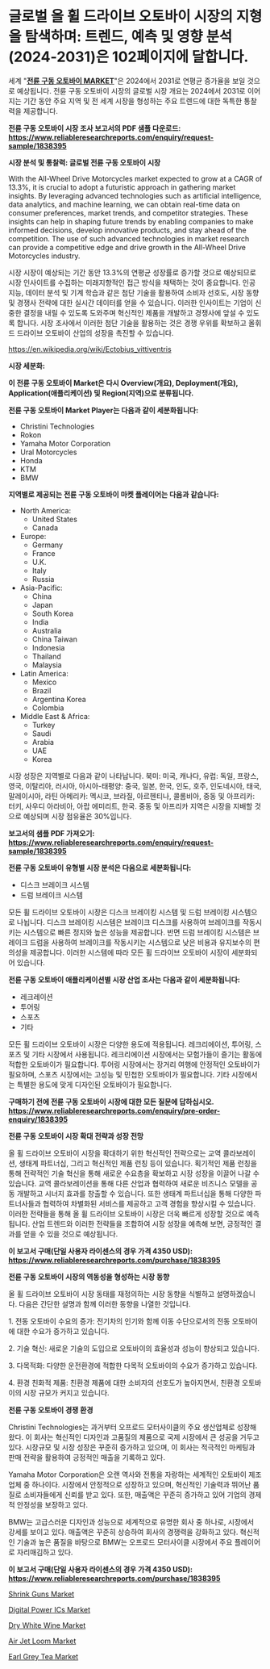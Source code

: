 <p><h1>글로벌 올 휠 드라이브 오토바이 시장의 지형을 탐색하며: 트렌드, 예측 및 영향 분석 (2024-2031)은 102페이지에 달합니다.</h1></p><p>세계 "<strong><a href="https://www.reliableresearchreports.com/all-wheel-drive-motorcycles-r1838395">전륜 구동 오토바이 MARKET</a></strong>"은 2024에서 2031로 연평균 증가율을 보일 것으로 예상됩니다. 전륜 구동 오토바이 시장의 글로벌 시장 개요는 2024에서 2031로 이어지는 기간 동안 주요 지역 및 전 세계 시장을 형성하는 주요 트렌드에 대한 독특한 통찰력을 제공합니다.</p>
<p><strong>전륜 구동 오토바이 시장 조사 보고서의 PDF 샘플 다운로드: <a href="https://www.reliableresearchreports.com/enquiry/request-sample/1838395">https://www.reliableresearchreports.com/enquiry/request-sample/1838395</a></strong></p>
<p><strong>시장 분석 및 통찰력: 글로벌 전륜 구동 오토바이 시장</strong></p>
<p><p>With the All-Wheel Drive Motorcycles market expected to grow at a CAGR of 13.3%, it is crucial to adopt a futuristic approach in gathering market insights. By leveraging advanced technologies such as artificial intelligence, data analytics, and machine learning, we can obtain real-time data on consumer preferences, market trends, and competitor strategies. These insights can help in shaping future trends by enabling companies to make informed decisions, develop innovative products, and stay ahead of the competition. The use of such advanced technologies in market research can provide a competitive edge and drive growth in the All-Wheel Drive Motorcycles industry.</p><p>시장 시장이 예상되는 기간 동안 13.3%의 연평균 성장률로 증가할 것으로 예상되므로 시장 인사이트를 수집하는 미래지향적인 접근 방식을 채택하는 것이 중요합니다. 인공 지능, 데이터 분석 및 기계 학습과 같은 첨단 기술을 활용하여 소비자 선호도, 시장 동향 및 경쟁사 전략에 대한 실시간 데이터를 얻을 수 있습니다. 이러한 인사이트는 기업이 신중한 결정을 내릴 수 있도록 도와주며 혁신적인 제품을 개발하고 경쟁사에 앞설 수 있도록 합니다. 시장 조사에서 이러한 첨단 기술을 활용하는 것은 경쟁 우위를 확보하고 올휘드 드라이브 오토바이 산업의 성장을 촉진할 수 있습니다.</p></p>
<p><a href="%7CAUTHORITHY_DOMAIN_URL%7C">https://en.wikipedia.org/wiki/Ectobius_vittiventris</a></p>
<p><strong>시장 세분화:</strong></p>
<p><strong>이 전륜 구동 오토바이 Market은 다시 Overview(개요), Deployment(개요), Application(애플리케이션) 및 Region(지역)으로 분류됩니다.</strong></p>
<p><strong>전륜 구동 오토바이 Market Player는 다음과 같이 세분화됩니다:</strong></p>
<p><ul><li>Christini Technologies</li><li>Rokon</li><li>Yamaha Motor Corporation</li><li>Ural Motorcycles</li><li>Honda</li><li>KTM</li><li>BMW</li></ul></p>
<p><strong>지역별로 제공되는 전륜 구동 오토바이 마켓 플레이어는 다음과 같습니다:</strong></p>
<p><ul>
    <li>
        North America:
        <ul>
            <li>United States</li>
            <li>Canada</li>
        </ul>
    </li>
    <li>
        Europe:
        <ul>
            <li>Germany</li>
            <li>France</li>
            <li>U.K.</li>
            <li>Italy</li>
            <li>Russia</li>
        </ul>
    </li>
    <li>
        Asia-Pacific:
        <ul>
            <li>China</li>
            <li>Japan</li>
            <li>South Korea</li>
            <li>India</li>
            <li>Australia</li>
            <li>China Taiwan</li>
            <li>Indonesia</li>
            <li>Thailand</li>
            <li>Malaysia</li>
        </ul>
    </li>
    <li>
        Latin America:
        <ul>
            <li>Mexico</li>
            <li>Brazil</li>
            <li>Argentina Korea</li>
            <li>Colombia</li>
        </ul>
    </li>
    <li>
        Middle East & Africa:
        <ul>
            <li>Turkey</li>
            <li>Saudi</li>
            <li>Arabia</li>
            <li>UAE</li>
            <li>Korea</li>
        </ul>
    </li>
    </ul></p>
<p><p>시장 성장은 지역별로 다음과 같이 나타납니다. 북미: 미국, 캐나다, 유럽: 독일, 프랑스, 영국, 이탈리아, 러시아, 아시아-태평양: 중국, 일본, 한국, 인도, 호주, 인도네시아, 태국, 말레이시아, 라틴 아메리카: 멕시코, 브라질, 아르헨티나, 콜롬비아, 중동 및 아프리카: 터키, 사우디 아라비아, 아랍 에미리트, 한국. 중동 및 아프리카 지역은 시장을 지배할 것으로 예상되며 시장 점유율은 30%입니다.</p></p>
<p><strong>보고서의 샘플 PDF 가져오기: <a href="https://www.reliableresearchreports.com/enquiry/request-sample/1838395">https://www.reliableresearchreports.com/enquiry/request-sample/1838395</a></strong></p>
<p><strong>전륜 구동 오토바이 유형별 시장 분석은 다음으로 세분화됩니다:</strong></p>
<p><ul><li>디스크 브레이크 시스템</li><li>드럼 브레이크 시스템</li></ul></p>
<p><p>모든 휠 드라이브 오토바이 시장은 디스크 브레이킹 시스템 및 드럼 브레이킹 시스템으로 나뉩니다. 디스크 브레이킹 시스템은 브레이크 디스크를 사용하여 브레이크를 작동시키는 시스템으로 빠른 정지와 높은 성능을 제공합니다. 반면 드럼 브레이킹 시스템은 브레이크 드럼을 사용하여 브레이크를 작동시키는 시스템으로 낮은 비용과 유지보수의 편의성을 제공합니다. 이러한 시스템에 따라 모든 휠 드라이브 오토바이 시장이 세분화되어 있습니다.</p></p>
<p><strong>전륜 구동 오토바이 애플리케이션별 시장 산업 조사는 다음과 같이 세분화됩니다:</strong></p>
<p><ul><li>레크레이션</li><li>투어링</li><li>스포츠</li><li>기타</li></ul></p>
<p><p>모든 휠 드라이브 오토바이 시장은 다양한 용도에 적용됩니다. 레크리에이션, 투어링, 스포츠 및 기타 시장에서 사용됩니다. 레크리에이션 시장에서는 모험가들이 즐기는 활동에 적합한 오토바이가 필요합니다. 투어링 시장에서는 장거리 여행에 안정적인 오토바이가 필요하며, 스포츠 시장에서는 고성능 및 민첩한 오토바이가 필요합니다. 기타 시장에서는 특별한 용도에 맞게 디자인된 오토바이가 필요합니다.</p></p>
<p><strong>구매하기 전에 전륜 구동 오토바이 시장에 대한 모든 질문에 답하십시오. <a href="https://www.reliableresearchreports.com/enquiry/pre-order-enquiry/1838395">https://www.reliableresearchreports.com/enquiry/pre-order-enquiry/1838395</a></strong></p>
<p><strong>전륜 구동 오토바이 시장 확대 전략과 성장 전망</strong></p>
<p><p>올 휠 드라이브 오토바이 시장을 확대하기 위한 혁신적인 전략으로는 교역 콜라보레이션, 생태계 파트너십, 그리고 혁신적인 제품 런칭 등이 있습니다. 획기적인 제품 런칭을 통해 전략적인 기술 혁신을 통해 새로운 수요층을 확보하고 시장 성장을 이끌어 나갈 수 있습니다. 교역 콜라보레이션을 통해 다른 산업과 협력하여 새로운 비즈니스 모델을 공동 개발하고 시너지 효과를 창출할 수 있습니다. 또한 생태계 파트너십을 통해 다양한 파트너사들과 협력하여 차별화된 서비스를 제공하고 고객 경험을 향상시킬 수 있습니다. 이러한 전략들을 통해 올 휠 드라이브 오토바이 시장은 더욱 빠르게 성장할 것으로 예측됩니다. 산업 트렌드와 이러한 전략들을 조합하여 시장 성장을 예측해 보면, 긍정적인 결과를 얻을 수 있을 것으로 예상됩니다.</p></p>
<p><strong>이 보고서 구매(단일 사용자 라이센스의 경우 가격 4350 USD): <a href="https://www.reliableresearchreports.com/purchase/1838395">https://www.reliableresearchreports.com/purchase/1838395</a></strong></p>
<p><strong>전륜 구동 오토바이 시장의 역동성을 형성하는 시장 동향</strong></p>
<p><p>올 휠 드라이브 오토바이 시장 동태를 재정의하는 시장 동향을 식별하고 설명하겠습니다. 다음은 간단한 설명과 함께 이러한 동향을 나열한 것입니다.</p><p>1. 전동 오토바이 수요의 증가: 전기차의 인기와 함께 이동 수단으로서의 전동 오토바이에 대한 수요가 증가하고 있습니다.</p><p>2. 기술 혁신: 새로운 기술의 도입으로 오토바이의 효율성과 성능이 향상되고 있습니다.</p><p>3. 다목적화: 다양한 운전환경에 적합한 다목적 오토바이의 수요가 증가하고 있습니다.</p><p>4. 환경 친화적 제품: 친환경 제품에 대한 소비자의 선호도가 높아지면서, 친환경 오토바이의 시장 규모가 커지고 있습니다.</p></p>
<p><strong>전륜 구동 오토바이 경쟁 환경</strong></p>
<p><p>Christini Technologies는 과거부터 오프로드 모터사이클의 주요 생산업체로 성장해왔다. 이 회사는 혁신적인 디자인과 고품질의 제품으로 국제 시장에서 큰 성공을 거두고 있다. 시장규모 및 시장 성장은 꾸준히 증가하고 있으며, 이 회사는 적극적인 마케팅과 판매 전략을 활용하여 긍정적인 매출을 기록하고 있다.</p><p>Yamaha Motor Corporation은 오랜 역사와 전통을 자랑하는 세계적인 오토바이 제조업체 중 하나이다. 시장에서 안정적으로 성장하고 있으며, 혁신적인 기술력과 뛰어난 품질로 소비자들에게 신뢰를 받고 있다. 또한, 매출액은 꾸준히 증가하고 있어 기업의 경제적 안정성을 보장하고 있다.</p><p>BMW는 고급스러운 디자인과 성능으로 세계적으로 유명한 회사 중 하나로, 시장에서 강세를 보이고 있다. 매출액은 꾸준히 상승하여 회사의 경쟁력을 강화하고 있다. 혁신적인 기술과 높은 품질을 바탕으로 BMW는 오프로드 모터사이클 시장에서 주요 플레이어로 자리매김하고 있다.</p></p>
<p><strong>이 보고서 구매(단일 사용자 라이센스의 경우 가격 4350 USD): <a href="https://www.reliableresearchreports.com/purchase/1838395">https://www.reliableresearchreports.com/purchase/1838395</a></strong></p>
<p><p><a href="https://www.linkedin.com/pulse/shrink-guns-industry-analysis-report-its-market-size-growing-wtcue?trackingId=IYmkbNk2TwuJ85%2BgwqId3w%3D%3D">Shrink Guns Market</a></p><p><a href="https://issuu.com/reportprime-2/docs/digital-power-ics-market-size-2030._faac9cfc8583f4">Digital Power ICs Market</a></p><p><a href="https://github.com/markusgodoy/Market-Research-Report-List-5/blob/main/dry-white-wine-market.md">Dry White Wine Market</a></p><p><a href="https://issuu.com/reportprime-2/docs/air-jet-loom-market-size-2030.pptx_9f5ec6afb67892">Air Jet Loom Market</a></p><p><a href="https://github.com/luckyshygirl/Market-Research-Report-List-6/blob/main/earl-grey-tea-market.md">Earl Grey Tea Market</a></p></p>